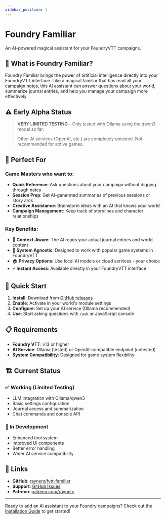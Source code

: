 ```yaml
---
sidebar_position: 1
---
```


# Foundry Familiar

An AI-powered magical assistant for your FoundryVTT campaigns.

## 🧙 What is Foundry Familiar?

Foundry Familiar brings the power of artificial intelligence directly into your FoundryVTT interface. Like a magical familiar that has read all your campaign notes, this AI assistant can answer questions about your world, summarize journal entries, and help you manage your campaign more effectively.

## ⚠️ Early Alpha Status

> **VERY LIMITED TESTING** - Only tested with Ollama using the qwen3 model so far.
> 
> Other AI services (OpenAI, etc.) are completely untested. Not recommended for active games.

## 🎯 Perfect For

### Game Masters who want to:
- **Quick Reference**: Ask questions about your campaign without digging through notes
- **Session Prep**: Get AI-generated summaries of previous sessions or story arcs
- **Creative Assistance**: Brainstorm ideas with an AI that knows your world
- **Campaign Management**: Keep track of storylines and character relationships

### Key Benefits:
- 🎯 **Context-Aware**: The AI reads your actual journal entries and world content
- 🔄 **System Agnostic**: Designed to work with popular game systems in FoundryVTT
- 🏠 **Privacy Options**: Use local AI models or cloud services - your choice
- ⚡ **Instant Access**: Available directly in your FoundryVTT interface

## 🚀 Quick Start

1. **Install**: Download from [GitHub releases](https://github.com/rayners/fvtt-familiar/releases)
2. **Enable**: Activate in your world's module settings
3. **Configure**: Set up your AI service (Ollama recommended)
4. **Use**: Start asking questions with `/ask` or JavaScript console

## 📋 Requirements

- **Foundry VTT**: v13 or higher
- **AI Service**: Ollama (tested) or OpenAI-compatible endpoint (untested)
- **System Compatibility**: Designed for game system flexibility

## 🏗️ Current Status

### ✅ Working (Limited Testing)
- LLM integration with Ollama/qwen3
- Basic settings configuration
- Journal access and summarization
- Chat commands and console API

### 🚧 In Development
- Enhanced tool system
- Improved UI components
- Better error handling
- Wider AI service compatibility

## 🔗 Links

- **GitHub**: [rayners/fvtt-familiar](https://github.com/rayners/fvtt-familiar)
- **Support**: [GitHub Issues](https://github.com/rayners/fvtt-familiar/issues)
- **Patreon**: [patreon.com/rayners](https://patreon.com/rayners)

---

Ready to add an AI assistant to your Foundry campaigns? Check out the [Installation Guide](installation) to get started!